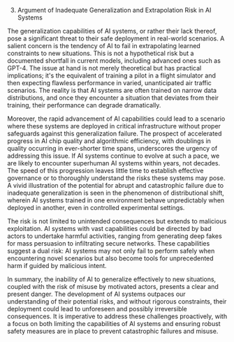 3. Argument of Inadequate Generalization and Extrapolation Risk in AI Systems

The generalization capabilities of AI systems, or rather their lack thereof, pose a significant threat to their safe deployment in real-world scenarios. A salient concern is the tendency of AI to fail in extrapolating learned constraints to new situations. This is not a hypothetical risk but a documented shortfall in current models, including advanced ones such as GPT-4. The issue at hand is not merely theoretical but has practical implications; it's the equivalent of training a pilot in a flight simulator and then expecting flawless performance in varied, unanticipated air traffic scenarios. The reality is that AI systems are often trained on narrow data distributions, and once they encounter a situation that deviates from their training, their performance can degrade dramatically.

Moreover, the rapid advancement of AI capabilities could lead to a scenario where these systems are deployed in critical infrastructure without proper safeguards against this generalization failure. The prospect of accelerated progress in AI chip quality and algorithmic efficiency, with doublings in quality occurring in ever-shorter time spans, underscores the urgency of addressing this issue. If AI systems continue to evolve at such a pace, we are likely to encounter superhuman AI systems within years, not decades. The speed of this progression leaves little time to establish effective governance or to thoroughly understand the risks these systems may pose. A vivid illustration of the potential for abrupt and catastrophic failure due to inadequate generalization is seen in the phenomenon of distributional shift, wherein AI systems trained in one environment behave unpredictably when deployed in another, even in controlled experimental settings.

The risk is not limited to unintended consequences but extends to malicious exploitation. AI systems with vast capabilities could be directed by bad actors to undertake harmful activities, ranging from generating deep fakes for mass persuasion to infiltrating secure networks. These capabilities suggest a dual risk: AI systems may not only fail to perform safely when encountering novel scenarios but also become tools for unprecedented harm if guided by malicious intent.

In summary, the inability of AI to generalize effectively to new situations, coupled with the risk of misuse by motivated actors, presents a clear and present danger. The development of AI systems outpaces our understanding of their potential risks, and without rigorous constraints, their deployment could lead to unforeseen and possibly irreversible consequences. It is imperative to address these challenges proactively, with a focus on both limiting the capabilities of AI systems and ensuring robust safety measures are in place to prevent catastrophic failures and misuse.
